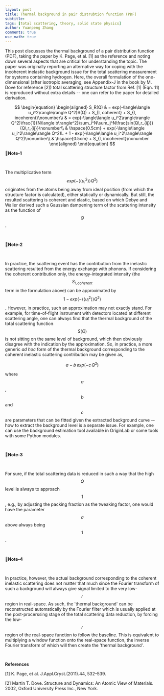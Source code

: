 ```yaml
---
layout: post
title: Thermal background in pair distrubtion function (PDF)
subtitle:
tags: [total scattering, theory, solid state physics]
author: Yuanpeng Zhang
comments: true
use_math: true
---
```


This post discusses the thermal background of a pair distribution function (PDF), taking the paper by
K. Page, et al. [1] as the reference and noting down several aspects that are critical for understanding
the topic. The paper was originally reporting an alternative way for coping with the incoherent inelastic
background issue for the total scattering measurement for systems containing hydrogen. Here, the overall
formulation of the one-dimensional (after isotropic averaging, see Appendix-J in the book by M. Dove for
reference [2]) total scattering structure factor from Ref. [1] (Eqn. 11) is reproduced without extra
details -- one can refer to the paper for detailed derivation.

$$
\begin{equation}
\begin{aligned}
S_R(Q) & = exp(-\langle\langle u_i^2\rangle\rangle Q^2)S(Q) + S_{I, coherent} + S_{I, incoherent}\nonumber\\
& = exp(-\langle\langle u_i^2\rangle\rangle Q^2)\frac{1}{N\langle b\rangle^2}\sum_i^N\sum_j^N\frac{sin(Q\,r_{ij})}{Q\,r_{ij}}\nonumber\\
& \hspace{0.5cm} + exp(-\langle\langle u_i^2\rangle\rangle Q^2)L + 1 - exp(-\langle\langle u_i^2\rangle\rangle Q^2)\nonumber\\
& \hspace{0.5cm} + S_{I, incoherent}\nonumber
\end{aligned}
\end{equation}
$$

**📌Note-1**

<br/>

The multiplicative term $$exp(-\langle\langle u_i^2\rangle\rangle Q^2)$$ originates from the atoms being
away from ideal position (from which the structure factor is calculated), either statically or dynamically.
But still, the resulted scattering is coherent and elastic, based on which Debye and Waller derived such a
Gaussian dampening term of the scattering intensity as the function of $$Q$$.

<br/>

**📌Note-2**

<br/>

In practice, the scattering event has the contribution from the inelastic scattering resulted from the energy
exchange with phonons. If considering the coherent contribution only, the energy-integrated intensity (the
$$S_{I, coherent}$$ term in the formulation above) can be approximated by
$$1 - exp(-\langle\langle u_i^2\rangle\rangle Q^2)$$. However, in practice, such an approximation may not
exactly stand. For example, for time-of-flight instrument with detectors located at different scattering angle,
one can always find that the thermal background of the total scattering function $$S(Q)$$ is not sitting on the
same level of background, which then obviously disagree with the indication by the approximation. So, in practice,
a more generic *ad hoc* form of the thermal background corresponding to the coherent inelastic scattering contribution
may be given as,

$$
a - b\,exp(-c\,Q^2)
$$

where $$a$$, $$b$$ and $$c$$ are parameters that can be fitted given the extracted background curve -- how to extract
the background level is a separate issue. For example, one can use the background estimation tool available in OriginLab
or some tools with some Python modules.

<br/>

**📌Note-3**

<br/>

For sure, if the total scattering data is reduced in such a way that the high $$Q$$ level is always to approach $$1$$,
e.g., by adjusting the packing fraction as the tweaking factor, one would have the parameter $$a$$ above always being $$1$$.

<br/>

**📌Note-4**

<br/>

In practice, however, the actual background corresponding to the coherent inelastic scattering does not matter that
much since the Fourier transform of such a background will always give signal limited to the very low-$$r$$ region in
real-space. As such, the 'thermal background' can be reconstructed automatically by the Fourier filter which is usually
applied at the post-procerssing stage of the total scattering data reduction, by forcing the low-$$r$$ region of the
real-space function to follow the baseline. This is equivalent to multiplying a window function onto the real-space function,
the inverse Fourier transform of which will then create the 'thermal background'.

<br/>

<b>References</b>

[1] K. Page, et al. J.Appl.Cryst.(2011).44, 532–539.

[2] Martin T. Dove. Structure and Dynamics: An Atomic View of Materials. 2002, Oxford University Press Inc., New York.
